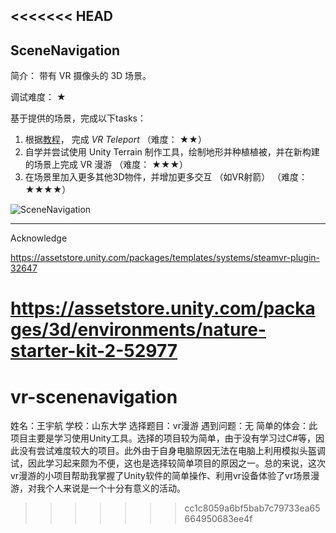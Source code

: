 <<<<<<< HEAD
---

## SceneNavigation


简介： 带有 VR 摄像头的 3D 场景。

调试难度： ★

基于提供的场景，完成以下tasks：

1. 根据[教程](https://unity3d.college/2017/05/16/steamvr-locomotion-teleportation-movement/)， 完成 *VR Teleport* （难度： ★★）
2. 自学并尝试使用 Unity Terrain 制作工具，绘制地形并种植植被，并在新构建的场景上完成 VR 漫游 （难度： ★★★）
3. 在场景里加入更多其他3D物件，并增加更多交互 （如VR射箭） （难度： ★★★★）

![SceneNavigation](https://bitbucket.org/blueprintrealityinc/vr_demo_instruction/raw/master/demo2.png "快来愉快地开始你的第一个VR App吧")

---

Acknowledge

https://assetstore.unity.com/packages/templates/systems/steamvr-plugin-32647

https://assetstore.unity.com/packages/3d/environments/nature-starter-kit-2-52977
=======
# vr-scenenavigation
姓名：王宇航
学校：山东大学
选择题目：vr漫游
遇到问题：无
简单的体会：此项目主要是学习使用Unity工具。选择的项目较为简单，由于没有学习过C#等，因此没有尝试难度较大的项目。此外由于自身电脑原因无法在电脑上利用模拟头盔调试，因此学习起来颇为不便，这也是选择较简单项目的原因之一。总的来说，这次vr漫游的小项目帮助我掌握了Unity软件的简单操作、利用vr设备体验了vr场景漫游，对我个人来说是一个十分有意义的活动。
>>>>>>> cc1c8059a6bf5bab7c79733ea65664950683ee4f
